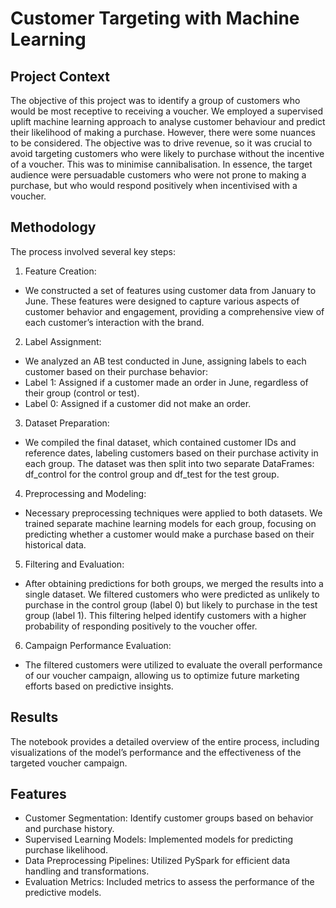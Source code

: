 # Customer Targeting with Machine Learning

## Project Context

The objective of this project was to identify a group of customers who would be most receptive to receiving a voucher. We employed a supervised uplift machine learning approach to analyse customer behaviour and predict their likelihood of making a purchase. However, there were some nuances to be considered. The objective was to drive revenue, so it was crucial to avoid targeting customers who were likely to purchase without the incentive of a voucher. This was to minimise cannibalisation. In essence, the target audience were persuadable customers who were not prone to making a purchase, but who would respond positively when incentivised with a voucher.

## Methodology

The process involved several key steps:

1.	Feature Creation:
- We constructed a set of features using customer data from January to June. These features were designed to capture various aspects of customer behavior and engagement, providing a comprehensive view of each customer’s interaction with the brand.
2.	Label Assignment:
- We analyzed an AB test conducted in June, assigning labels to each customer based on their purchase behavior:
- Label 1: Assigned if a customer made an order in June, regardless of their group (control or test).
- Label 0: Assigned if a customer did not make an order.
3.	Dataset Preparation:
- We compiled the final dataset, which contained customer IDs and reference dates, labeling customers based on their purchase activity in each group. The dataset was then split into two separate DataFrames: df_control for the control group and df_test for the test group.
4.	Preprocessing and Modeling:
- Necessary preprocessing techniques were applied to both datasets. We trained separate machine learning models for each group, focusing on predicting whether a customer would make a purchase based on their historical data.
5.	Filtering and Evaluation:
- After obtaining predictions for both groups, we merged the results into a single dataset. We filtered customers who were predicted as unlikely to purchase in the control group (label 0) but likely to purchase in the test group (label 1). This filtering helped identify customers with a higher probability of responding positively to the voucher offer.
6.	Campaign Performance Evaluation:
- The filtered customers were utilized to evaluate the overall performance of our voucher campaign, allowing us to optimize future marketing efforts based on predictive insights.

## Results

The notebook provides a detailed overview of the entire process, including visualizations of the model’s performance and the effectiveness of the targeted voucher campaign.

## Features

- Customer Segmentation: Identify customer groups based on behavior and purchase history.
- Supervised Learning Models: Implemented models for predicting purchase likelihood.
- Data Preprocessing Pipelines: Utilized PySpark for efficient data handling and transformations.
- Evaluation Metrics: Included metrics to assess the performance of the predictive models.
